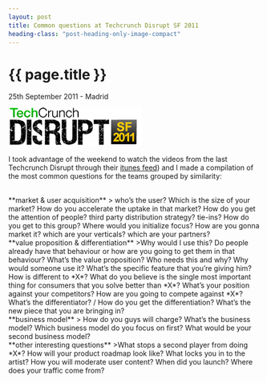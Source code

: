 ```yaml
---
layout: post
title: Common questions at Techcrunch Disrupt SF 2011
heading-class: "post-heading-only-image-compact"
---
```


{{ page.title }}
================

<p class="meta">25th September 2011 - Madrid</p>
<img src="/img/techcrunch disrupt.png" />

I took advantage of the weekend to watch the videos from the last Techcrunch Disrupt through their <a href='http://backlot.ooyala.com/syndication/podcast?id=40666c38-c233-4470-82c6-b62304f04683' >itunes feed</a>) and I made a compilation of the most common questions for the teams grouped by similarity:

<br />
**market & user acquisition**
> who’s the user?
Which is the size of your market?
How do you accelerate the uptake in that market?  
How do you get the attention of people? third party distribution strategy? tie-ins?
How do you get to this group?
Where would you initialize focus?
How are you gonna market it?
which are your verticals?
which are your partners?

<br/>
**value proposition & differentiation**
>Why would I use this?
Do people already have that behaviour or how are you going to get them in that behaviour?
What’s the value proposition?
Who needs this and why? Why would someone use it? What’s the specific feature that you’re giving him?
How is different to *X*?
What do you believe is the single most important thing for consumers that you solve better than *X*?
What’s your position against your competitors? How are you going to compete against *X*?
What’s the differentiator? / How do you get the differentiation?  What’s the new piece that you are bringing in?

<br />
**business model**
> How do you guys will charge? What’s the business model?
Which business model do you focus on first?
What would be your second business model?

<br />
**other interesting questions**
>What stops a second player from doing *X*?  
How will your product roadmap look like?
What locks you in to the artist?
How you will moderate user content?
When did you launch? Where does your traffic come from?
